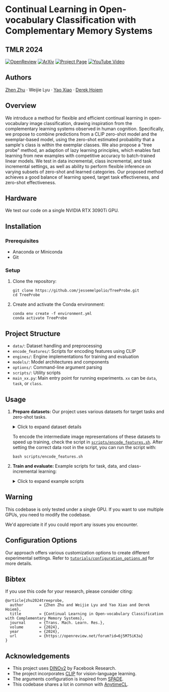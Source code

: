 # Continual Learning in Open-vocabulary Classification with Complementary Memory Systems

## TMLR 2024

[![OpenReview](https://img.shields.io/badge/OpenReview-Paper-blue)](https://openreview.net/forum?id=6j5M75iK3a)
[![ArXiv](https://img.shields.io/badge/ArXiv-Paper-blue)](https://arxiv.org/abs/2307.01430)
[![Project Page](https://img.shields.io/badge/Project-Page-green)](https://zzhu.vision/treeprobe/)
[![YouTube Video](https://img.shields.io/badge/YouTube-Video-red)](...)

## Authors
[Zhen Zhu](https://zzhu.vision) · Weijie Lyu · [Yao Xiao](https://avaxiao.github.io) · [Derek Hoiem](http://dhoiem.cs.illinois.edu)

## Overview

We introduce a method for flexible and efficient continual learning in open-vocabulary image classification, drawing inspiration from the complementary learning systems observed in human cognition. Specifically, we propose to combine predictions from a CLIP zero-shot model and the exemplar-based model, using the zero-shot estimated probability that a sample's class is within the exemplar classes. We also propose a "tree probe" method, an adaption of lazy learning principles, which enables fast learning from new examples with competitive accuracy to batch-trained linear models. We test in data incremental, class incremental, and task incremental settings, as well as ability to perform flexible inference on varying subsets of zero-shot and learned categories. Our proposed method achieves a good balance of learning speed, target task effectiveness, and zero-shot effectiveness.

## Hardware
We test our code on a single NVIDIA RTX 3090Ti GPU.

## Installation

### Prerequisites
- Anaconda or Miniconda
- Git

### Setup
1. Clone the repository:
   ```
   git clone https://github.com/jessemelpolio/TreeProbe.git
   cd TreeProbe
   ```

2. Create and activate the Conda environment:
   ```
   conda env create -f environment.yml
   conda activate TreeProbe
   ```


## Project Structure
- `data/`: Dataset handling and preprocessing
- `encode_features/`: Scripts for encoding features using CLIP
- `engines/`: Engine implementations for training and evaluation
- `models/`: Model architectures and components
- `options/`: Command-line argument parsing
- `scripts/`: Utility scripts
- `main_xx.py`: Main entry point for running experiments. `xx` can be `data`, `task`, or `class`.

## Usage
1. **Prepare datasets:**
   Our project uses various datasets for target tasks and zero-shot tasks.

   <details>
   <summary>Click to expand dataset details</summary>

   **Target Tasks:** CIFAR100, SUN397, EuroSAT, OxfordIIITPet, Flowers102, FGVCAircraft, StanfordCars, Food101

   **Zero-shot Tasks:** ImageNet, UCF101, DTD

   > **Note:** SUN397, EuroSAT, UCF101, and ImageNet require manual downloading from their original sources. Please follow the instructions in [`tutorials/download_data.md`](tutorials/download_data.md) to obtain these datasets. Other datasets can be easily downloaded using the `torchvision.datasets` package. We also provide additional datasets in the `data/` folder for your convenience but be aware that they are not tested rigorously and may not work with the codebase.
   </details>

   To encode the intermediate image representations of these datasets to speed up training, check the script in [`scripts/encode_features.sh`](scripts/encode_features.sh). After setting the correct data root in the script, you can run the script with:
   ```
   bash scripts/encode_features.sh
   ```

2. **Train and evaluate:**
   Example scripts for task, data, and class-incremental learning:
   <details>
   <summary>Click to expand example scripts</summary>

   ```
   bash scripts/task_incremental.sh
   ```
   ```
   bash scripts/data_incremental.sh
   ```
   ```
   bash scripts/class_incremental.sh
   ```
   </details>

## Warning
This codebase is only tested under a single GPU. If you want to use multiple GPUs, you need to modify the codebase. 

We'd appreciate it if you could report any issues you encounter.


## Configuration Options

Our approach offers various customization options to create different experimental settings. Refer to [`tutorials/configuration_options.md`](tutorials/configuration_options.md) for more details.


## Bibtex

If you use this code for your research, please consider citing:
```
@article{zhu2024treeprobe,
  author       = {Zhen Zhu and Weijie Lyu and Yao Xiao and Derek Hoiem},
  title        = {Continual Learning in Open-vocabulary Classification with Complementary Memory Systems},
  journal      = {Trans. Mach. Learn. Res.},
  volume       = {2024},
  year         = {2024},
  url          = {https://openreview.net/forum?id=6j5M75iK3a}
}
```

## Acknowledgements
- This project uses [DINOv2](https://github.com/facebookresearch/dinov2) by Facebook Research.
- The project incorporates [CLIP](https://github.com/openai/CLIP) for vision-language learning.
- The arguments configuration is inspired from [SPADE](https://github.com/NVlabs/SPADE).
- This codebase shares a lot in common with [AnytimeCL](https://github.com/jessemelpolio/AnytimeCL).
